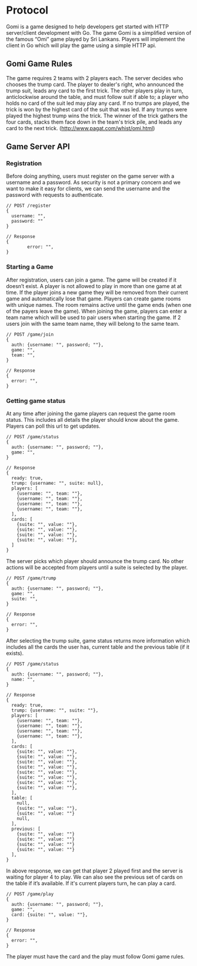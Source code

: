 # Protocol

Gomi is a game designed to help developers get started with HTTP
server/client development with Go. The game Gomi is a simplified
version of the famous “Omi” game played by Sri Lankans. Players
will implement the client in Go which will play the game using a
simple HTTP api.

## Gomi Game Rules
The game requires 2 teams with 2 players each. The server decides
who chooses the trump card. The player to dealer's right, who announced
the trump suit, leads any  card to the first trick. The other players
play in turn, anticlockwise  around the table, and  must follow suit
if able to; a player who holds  no card of the suit led may play any
card. If no trumps are played, the trick is won by the highest card
of  the suit that was led. If any trumps were played the highest trump
wins the trick. The winner of the trick gathers the four cards, stacks
them face down in the team's trick pile, and leads any card to the next
trick. (http://www.pagat.com/whist/omi.html)

## Game Server API

### Registration
Before doing anything, users must register on the game server with a
username and a password. As security is not a primary concern and we
want to make it easy for clients, we can send the username and the
password with requests to authenticate.

```
// POST /register
{
  username: "",
  password: ""
}
```

```
// Response
{
        error: "",
}
```

### Starting a Game
After registration, users can join a game. The game will be created if
it doesn’t exist. A player is not allowed to play in more than one game
at at time. If the player joins a new game they will be removed from
their current game and automatically lose that game. Players can create
game rooms with unique names. The room remains active until the game ends
(when one of the payers leave the game). When joining the game, players
can enter a team name which will be used to pair users when starting the
game. If 2 users join with the same team name, they will belong to the
same team.

```
// POST /game/join
{
  auth: {username: "", password; ""},
  game: "",
  team: "",
}
```

```
// Response
{
  error: "",
}
```

### Getting game status
At any time after joining the game players can request the game room status.
This includes all details the player should know about the game. Players can
poll this url to get updates.

```
// POST /game/status
{
  auth: {username: "", password; ""},
  game: "",
}
```

```
// Response
{
  ready: true,
  trump: {username: "", suite: null},
  players: [
    {username: "", team: ""},
    {username: "", team: ""},
    {username: "", team: ""},
    {username: "", team: ""},
  ],
  cards: [
    {suite: "", value: ""},
    {suite: "", value: ""},
    {suite: "", value: ""},
    {suite: "", value: ""},
  ]
}
```

The server picks which player should announce the trump card. No other
actions will be accepted from players until a suite is selected by the player.

```
// POST /game/trump
{
  auth: {username: "", password; ""},
  game: "",
  suite: "",
}
```

```
// Response
{
  error: "",
}
```

After selecting the trump suite, game status returns more information
which includes all the cards the user has, current table and the previous
table (if it exists).

```
// POST /game/status
{
  auth: {username: "", password; ""},
  name: "",
}
```

```
// Response
{
  ready: true,
  trump: {username: "", suite: ""},
  players: [
    {username: "", team: ""},
    {username: "", team: ""},
    {username: "", team: ""},
    {username: "", team: ""},
  ],
  cards: [
    {suite: "", value: ""},
    {suite: "", value: ""},
    {suite: "", value: ""},
    {suite: "", value: ""},
    {suite: "", value: ""},
    {suite: "", value: ""},
    {suite: "", value: ""},
    {suite: "", value: ""},
  ],
  table: [
    null,
    {suite: "", value: ""},
    {suite: "", value: ""}
    null,
  ],
  previous: [
    {suite: "", value: ""}
    {suite: "", value: ""}
    {suite: "", value: ""}
    {suite: "", value: ""}
  ],
}
```

In above response, we can get that player 2 played first and the server
is waiting for player 4 to play. We can also see the previous set of cards
on the table if it’s available. If it's current players turn, he can play a card.

```
// POST /game/play
{
  auth: {username: "", password; ""},
  game: "",
  card: {suite: "", value: ""},
}
```

```
// Response
{
  error: "",
}
```

The player must have the card and the play must follow Gomi game rules.
